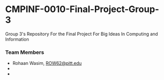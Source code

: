 # CMPINF-0010-Final-Project-Group-3
Group 3's Repository For the Final Project For Big Ideas In Computing and Information 
### Team Members
- Rohaan Wasim, ROW62@pitt.edu
-
- 
